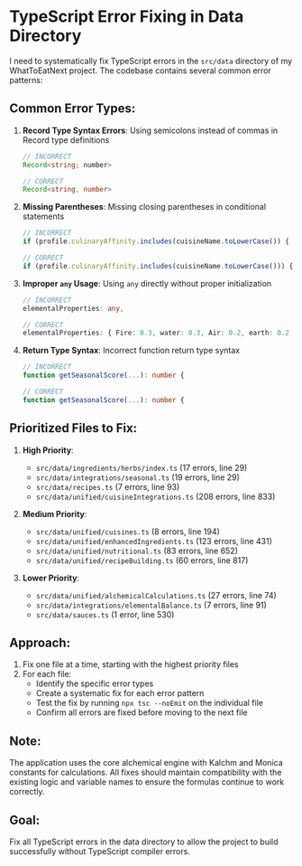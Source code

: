 # TypeScript Error Fixing in Data Directory

I need to systematically fix TypeScript errors in the `src/data` directory of my
WhatToEatNext project. The codebase contains several common error patterns:

## Common Error Types:

1. **Record Type Syntax Errors**: Using semicolons instead of commas in Record
   type definitions

   ```typescript
   // INCORRECT
   Record<string; number>

   // CORRECT
   Record<string, number>
   ```

2. **Missing Parentheses**: Missing closing parentheses in conditional
   statements

   ```typescript
   // INCORRECT
   if (profile.culinaryAffinity.includes(cuisineName.toLowerCase()) {

   // CORRECT
   if (profile.culinaryAffinity.includes(cuisineName.toLowerCase())) {
   ```

3. **Improper `any` Usage**: Using `any` directly without proper initialization

   ```typescript
   // INCORRECT
   elementalProperties: any,

   // CORRECT
   elementalProperties: { Fire: 0.3, water: 0.3, Air: 0.2, earth: 0.2 },
   ```

4. **Return Type Syntax**: Incorrect function return type syntax

   ```typescript
   // INCORRECT
   function getSeasonalScore(...): number {

   // CORRECT
   function getSeasonalScore(...): number {
   ```

## Prioritized Files to Fix:

1. **High Priority**:
   - `src/data/ingredients/herbs/index.ts` (17 errors, line 29)
   - `src/data/integrations/seasonal.ts` (19 errors, line 29)
   - `src/data/recipes.ts` (7 errors, line 93)
   - `src/data/unified/cuisineIntegrations.ts` (208 errors, line 833)

2. **Medium Priority**:
   - `src/data/unified/cuisines.ts` (8 errors, line 194)
   - `src/data/unified/enhancedIngredients.ts` (123 errors, line 431)
   - `src/data/unified/nutritional.ts` (83 errors, line 652)
   - `src/data/unified/recipeBuilding.ts` (60 errors, line 817)

3. **Lower Priority**:
   - `src/data/unified/alchemicalCalculations.ts` (27 errors, line 74)
   - `src/data/integrations/elementalBalance.ts` (7 errors, line 91)
   - `src/data/sauces.ts` (1 error, line 530)

## Approach:

1. Fix one file at a time, starting with the highest priority files
2. For each file:
   - Identify the specific error types
   - Create a systematic fix for each error pattern
   - Test the fix by running `npx tsc --noEmit` on the individual file
   - Confirm all errors are fixed before moving to the next file

## Note:

The application uses the core alchemical engine with Kalchm and Monica constants
for calculations. All fixes should maintain compatibility with the existing
logic and variable names to ensure the formulas continue to work correctly.

## Goal:

Fix all TypeScript errors in the data directory to allow the project to build
successfully without TypeScript compiler errors.
